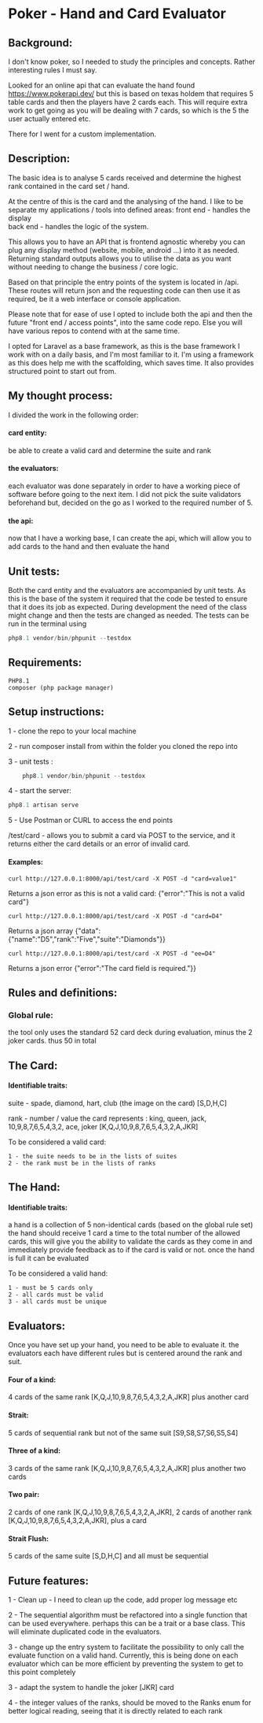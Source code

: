 # Poker - Hand and Card Evaluator

## Background:
I don't know poker, so I needed to study the principles and concepts. Rather interesting rules I must say.

Looked for an online api that can evaluate the hand found https://www.pokerapi.dev/ but this is based on texas holdem 
that requires 5 table cards and then the players have 2 cards each. This will require extra work to get going as 
you will be dealing with 7 cards, so which is the 5 the user actually entered etc.

There for I went for a custom implementation.

## Description:
The basic idea is to analyse 5 cards received and determine the highest rank contained in the card set / hand.

At the centre of this is the card and the analysing of the hand. I like to be separate my applications / tools into 
defined areas:
    front end - handles the display  
    back end - handles the logic of the system. 

This allows you to have an API that is frontend agnostic whereby you can plug any 
display method (website, mobile, android ...) into it as needed. Returning standard outputs allows you to utilise the 
data as you want without needing to change the business / core logic.

Based on that principle the entry points of the system is located in /api. These routes will return json and the 
requesting code can then use it as required, be it a web interface or console application.

Please note that for ease of use I opted to include both the api and then the future "front end / access points", into 
the same code repo. Else you will have various repos to contend with at the same time.

I opted for Laravel as a base framework, as this is the base framework I work with on a daily basis, and I'm most 
familiar to it. I'm using a framework as this does help me with the scaffolding, which saves time. It also provides 
structured point to start out from.

## My thought process:

I divided the work in the following order:

#### card entity:
be able to create a valid card and determine the suite and rank

#### the evaluators: 
each evaluator was done separately in order to have a working piece of software before going to the 
next item. I did not pick the suite validators beforehand but, decided on the go as I worked to the required number
of 5.

#### the api: 
now that I have a working base, I can create the api, which will allow you to add cards to the hand
and then evaluate the hand

## Unit tests:

Both the card entity and the evaluators are accompanied by unit tests. As this is the base of the system it required 
that the code be tested to ensure that it does its job as expected. During development the need of the class might
change and then the tests are changed as needed. The tests can be run in the terminal using

```php 
php8.1 vendor/bin/phpunit --testdox
```

## Requirements:
    PHP8.1
    composer (php package manager)

## Setup instructions:
1 - clone the repo to your local machine

2 - run composer install from within the folder you cloned the repo into

3 - unit tests :
```php
    php8.1 vendor/bin/phpunit --testdox
```
4 - start the server: 
```php
php8.1 artisan serve
```
5 - Use Postman or CURL to access the end points

/test/card - allows you to submit a card via POST to the service, and it returns either the card details
or an error of invalid card. 

#### Examples:
```curl
curl http://127.0.0.1:8000/api/test/card -X POST -d "card=value1"
```
Returns a json error as this is not a valid card: {"error":"This is not a valid card"}

```curl
curl http://127.0.0.1:8000/api/test/card -X POST -d "card=D4"
```
Returns a json array {"data":{"name":"D5","rank":"Five","suite":"Diamonds"}}

```curl
curl http://127.0.0.1:8000/api/test/card -X POST -d "ee=D4"
```
Returns a json error {"error":"The card field is required."}}

## Rules and definitions:

### Global rule:  
the tool only uses the standard 52 card deck during evaluation, minus the 2 
joker cards. thus 50 in total

## The Card:

#### Identifiable traits:
suite - spade, diamond, hart, club (the image on the card) [S,D,H,C]

rank - number / value the card represents : 
king, queen, jack, 10,9,8,7,6,5,4,3,2, ace, joker 
[K,Q,J,10,9,8,7,6,5,4,3,2,A,JKR]

To be considered a valid card:

    1 - the suite needs to be in the lists of suites
    2 - the rank must be in the lists of ranks    

## The Hand:

#### Identifiable traits:
a hand is a collection of 5 non-identical cards (based on the global rule set)
the hand should receive 1 card a time to the total number of the allowed cards, 
this will give you the ability to validate the cards as they come in and
immediately provide feedback as to if the card is valid or not. once the hand 
is full it can be evaluated

To be considered a valid hand: 

    1 - must be 5 cards only
    2 - all cards must be valid
    3 - all cards must be unique

## Evaluators:

Once you have set up your hand, you need to be able to evaluate it. 
the evaluators each have different rules but is 
centered around the rank and suit.

#### Four of a kind: 
4 cards of the same rank [K,Q,J,10,9,8,7,6,5,4,3,2,A,JKR] plus another card

#### Strait: 
5 cards of sequential rank but not of the same suit [S9,S8,S7,S6,S5,S4]

#### Three of a kind: 
3 cards of the same rank [K,Q,J,10,9,8,7,6,5,4,3,2,A,JKR] plus another two cards

#### Two pair: 
2 cards of one rank [K,Q,J,10,9,8,7,6,5,4,3,2,A,JKR], 2 cards of another 
    rank [K,Q,J,10,9,8,7,6,5,4,3,2,A,JKR], plus a card

#### Strait Flush: 
5 cards of the same suite [S,D,H,C]  and all must be sequential

## Future features:

1 - Clean up - I need to clean up the code, add proper log message etc

2 - The sequential algorithm must be refactored into a single function that can 
    be used everywhere. perhaps this can be a trait or a base class. 
    This will eliminate duplicated code in the evaluators.

3 - change up the entry system to facilitate the possibility to only call the 
    evaluate function on a valid hand. Currently, this is being done on each 
    evaluator which can be more efficient by preventing the system to get to this 
    point completely

3 - adapt the system to handle the joker [JKR] card

4 - the integer values of the ranks, should be moved to the Ranks enum for 
    better logical reading, seeing that it is directly related to each rank
